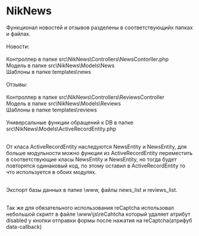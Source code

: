 # NikNews
Функционал новостей и отзывов разделены в соответствующийх папках и файлах.<br><br>
Новости:<br><br>
  Контроллер в папке src\NikNews\Controllers\NewsContorller.php<br>
  Модель в папке src\NikNews\Models\News<br>
  Шаблоны в папке  templates\news<br><br>
Отзывы:<br><br>
  Контроллер в папке src\NikNews\Controllers\ReviewsController<br>
  Модель в папке src\NikNews\Models\Reviews<br>
  Шаблоны в папке templates\reviews<br><br>
Универсальные функции обращений к DB в папке src\NikNews\Models\ActiveRecordEntity.php<br><br>

От класа ActiveRecordEntity наследуются NewsEntity и NewsEntity, для больше модульности можно функции из ActiveRecordEntity переместить в соответствующие класы NewsEntity и NewsEntity, но тогда будет повторятся одинаковый код, по этому оставил в ActiveRecordEntity то что используется в обоих модулях.<br><br>

Экспорт базы данных в папке \www, файлы news_list и reviews_list.<br><br>

Так же для обязательного использования reCaptcha использовал небольшой скрипт в файле \www\js\reCahtcha который удаляет атрибут disabled у кнопки отправки формы после нажатия на reCaptcha(атрифуб data-callback)
